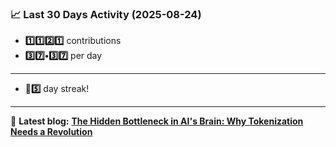 <!--START_STATS-->
### 📈 Last 30 Days Activity (2025-08-24)  
- **1️⃣1️⃣2️⃣1️⃣** contributions  
- **3️⃣7️⃣•3️⃣7️⃣** per day
---
- **🎱5️⃣** day streak!
---
📝 **Latest blog:** [**The Hidden Bottleneck in AI's Brain: Why Tokenization Needs a Revolution**](https://andriak.com/blog/tokenization-revolution)
<!--END_STATS-->
